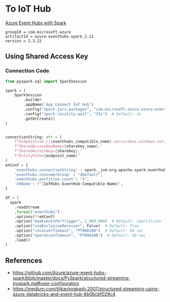 # To IoT Hub

[Azure Event Hubs with Spark](https://github.com/Azure/azure-event-hubs-spark)

```text
groupId = com.microsoft.azure
artifactId = azure-eventhubs-spark_2.12
version = 2.3.22
```

## Using Shared Access Key

### Connection Code

```python
from pyspark.sql import SparkSession

spark = (
    SparkSession
        .builder
        .appName('App Connect IoT Hub')
        .config("spark.jars.packages", "com.microsoft.azure:azure-eventhubs-spark_2.12:2.3.22")
        .config("spark.locality.wait", "15s")  # Default: 3s
        .getOrCreate()
)
```

```python

connectionString: str = (
    f"Endpoint=sb://{eventhubs_compatible_name}.servicebus.windows.net/;"
    f"SharedAccessKeyName={sharekey_name};"
    f"SharedAccessKey={sharekey};"
    f"EntityPath={endpoint_name}"
)
ehConf = {
    'eventhubs.connectionString' : spark._jvm.org.apache.spark.eventhubs.EventHubsUtils.encrypt(connectionString),
    'eventhubs.consumerGroup' : "$Default",
    'eventhubs.partition.count': "1",
    'ehName': f"{IoTHubs-EventHub-Compatible-Name}",
}
```

```python
df = (
  spark
    .readStream
    .format("eventhubs")
    .options(**ehConf)
    .option("maxEventsPerTrigger", 1_000_000)  # Default: <partition> * 1_000
    .option("useExclusiveReceiver", False)  # Default: True
    .option("receiverTimeout", "PT000100")  # Default: 60 sec
    .option("operationTimeout", "PT000100")  # Default: 60 sec
    .load()
)
```

## References

- https://github.com/Azure/azure-event-hubs-spark/blob/master/docs/PySpark/structured-streaming-pyspark.md#user-configuration
- https://medium.com/@kaviprakash.2007/structured-streaming-using-azure-databricks-and-event-hub-6b0bcbf029c4

